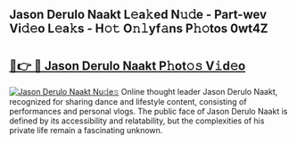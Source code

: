 ## Jason Derulo Naakt L𝚎a𝚔ed N𝚞𝚍e - Part-wev Vi𝚍𝚎o L𝚎a𝚔s - H𝚘𝚝 O𝚗𝚕yf𝚊ns P𝚑𝚘tos 0wt4Z

# <h2><a href="http://kfc9rk9.oniu.top/?m=Jason+Derulo+Naakt">🔗👉 🔴 Jason Derulo Naakt P𝚑ot𝚘𝚜 V𝚒d𝚎o</a></h2>

[![Jason Derulo Naakt Nu𝚍e𝚜](https://i.imgur.com/0qMVB7G.gif)](http://kfc9rk9.oniu.top/?m=Jason+Derulo+Naakt)
Online thought leader Jason Derulo Naakt, recognized for sharing dance and lifestyle content, consisting of performances and personal vlogs. The public face of Jason Derulo Naakt is defined by its accessibility and relatability, but the complexities of his private life remain a fascinating unknown.  
